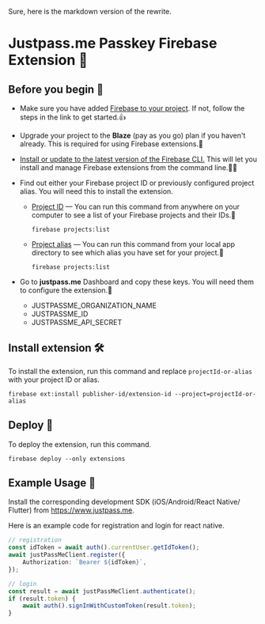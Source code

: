 Sure, here is the markdown version of the rewrite.

# Justpass.me Passkey Firebase Extension 🚀

## Before you begin 📝
- Make sure you have added [Firebase to your project](https://firebase.google.com/docs/guides). If not, follow the steps in the link to get started.👍

- Upgrade your project to the **Blaze** (pay as you go) plan if you haven't already. This is required for using Firebase extensions.💸

- [Install or update to the latest version of the Firebase CLI.](https://firebase.google.com/docs/cli#install_the_firebase_cli) This will let you install and manage Firebase extensions from the command line.👩‍💻

- Find out either your Firebase project ID or previously configured project alias. You will need this to install the extension.

    - [Project ID](https://firebase.google.com/docs/projects/learn-more#project-id) — You can run this command from anywhere on your computer to see a list of your Firebase projects and their IDs.🔎
        ```shell
        firebase projects:list
        ```
    - [Project alias](https://firebase.google.com/docs/cli#project_aliases) — You can run this command from your local app directory to see which alias you have set for your project.🔖
        ```shell
        firebase projects:list
        ```    
- Go to **justpass.me** Dashboard and copy these keys. You will need them to configure the extension.🔑
    - JUSTPASSME_ORGANIZATION_NAME
    - JUSTPASSME_ID
    - JUSTPASSME_API_SECRET

## Install extension 🛠️
To install the extension, run this command and replace `projectId-or-alias` with your project ID or alias.
```shell
firebase ext:install publisher-id/extension-id --project=projectId-or-alias
```

## Deploy 🚢
To deploy the extension, run this command.
```shell
firebase deploy --only extensions
```

## Example Usage 📱
Install the corresponding development SDK (iOS/Android/React Native/ Flutter) from https://www.justpass.me.

Here is an example code for registration and login for react native.

```Typescript
// registration
const idToken = await auth().currentUser.getIdToken();
await justPassMeClient.register({
    Authorization: `Bearer ${idToken}`,
});

// login
const result = await justPassMeClient.authenticate();
if (result.token) {
    await auth().signInWithCustomToken(result.token);
}
```